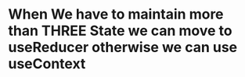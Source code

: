 # When We have to maintain more than THREE State we can move to useReducer otherwise we can use useContext
